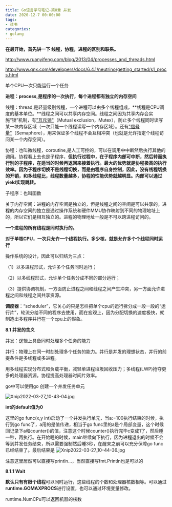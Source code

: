 ```yaml
---
title: Go语言学习笔记-第8章 并发
date: 2020-12-7 00:00:00
tags:
- 读书
categories:
- golang
---
```


**在最开始，首先讲一下 线程，协程，进程的区别和联系。**

<http://www.ruanyifeng.com/blog/2013/04/processes_and_threads.html>

<http://www.qnx.com/developers/docs/6.4.1/neutrino/getting_started/s1_procs.html>

单个CPU一次只能运行一个任务

**进程：process,是程序的一次执行，每个进程都有独立的内存空间**

线程：thread,是轻量级别线程，一个进程可以由多个线程组成，**线程是CPU调度的基本单位。**线程之间可以共享内存空间。线程之间因为共享内存会实施“锁”机制，有["互斥锁"](http://zh.wikipedia.org/wiki/互斥锁)（Mutual exclusion，Mutex），防止多个线程同时读写某一块内存区域（一次只能一个线程读写一个内存区域）。还有["信号量"](http://en.wikipedia.org/wiki/Semaphore_(programming))（Semaphore），用来保证多个线程不会互相冲突（也就是允许指定个线程访问某一个内存空间）。

协程：也叫微线程，coroutine,是人工可控的，可以在调用中中断然后执行其他的调用。协程看上去也是子程序，**但执行过程中，在子程序内部可中断，然后转而执行别的子程序，在适当的时候再返回来接着执行。最大的优势就是协程极高的执行效率。因为子程序切换不是线程切换，而是由程序自身控制，因此，没有线程切换的开销，和多线程比，线程数量越多，协程的性能优势就越明显。内部可以通过yield实现跳转。**

子程序：也叫函数

关于内存空间：进程的内存空间是独立的，但是线程之间的空间是可以共享的。进程的内存空间的独立是通过操作系统和硬件MMU协作映射到不同的物理地址上的，所以它们是相互独立的。进程的物理地址一般是不可以跨进程访问的。

**一个进程的所有线程是同时执行的。**

**对于单核CPU，一次只允许一个线程执行。多少核，就是允许多个个线程同时运行**

操作系统的设计，因此可以归结为三点：

（1）以多进程形式，允许多个任务同时运行；

（2）以多线程形式，允许单个任务分成不同的部分运行；

（3）提供协调机制，一方面防止进程之间和线程之间产生冲突，另一方面允许进程之间和线程之间共享资源。

**调度器**：“scheduler”，它关心的只是怎样把单个cpu的运行拆分成一段一段的“运行片”，轮流分给不同的程序去使用，而在宏观上，因为分配切换的速度极快，就制造出多程序并行在一个cpu上的假象。

**8.1 并发的含义**

并发：逻辑上具备同时处理多个任务的能力

并行：物理上在同一时刻处理多个任务的能力。并行是并发的理想状态，并行的前提条件是多线程或多进程。

用多线程实现分布式和负载平衡，减轻单进程垃圾回收压力；多线程(LWP)抢夺更多的处理器资源。协程提高处理器时间片效率。

go中可以使用go 创建一个并发任务单元

![Xnip2022-03-27_10-43-04.jpg](http://tva1.sinaimg.cn/large/006gLprLgy1h0o8ucofdij30gu0g4gms.jpg)

**int的default值为0**

这里的go func(x,y int)启动了一个并发执行单元，当a:=100执行结束的时候，执行到go func了，a用的是值传递，相当于go func里的a是个局部变量，这个时候回记录下a和counter()的值，注意这个时候counter()执行完毕c变成1了，然后睡一秒，再执行。在开始睡的时候，main继续向下执行，因为进程退出的时候不会等到并发任务结束，所以需要强制然后睡3秒，在醒来之前可以充分保障go func已经结束了。最后结果是    ![Xnip2022-03-27_10-44-36.jpg](http://tva1.sinaimg.cn/large/006gLprLgy1h0o8uy7369j30pc028mx2.jpg)

注意这里居然可以直接写println...，当然直接写fmt.Println也是可以的

**8.1.1 Wait**

**默认只有有限个线程**可以同时运行，这些线程的个数和处理器核数相等。可以通过**runtime.GOMAXPROCS**进行设置，也可以通过环境变量修改。

runtime.NumCPu可以返回机器的核数
